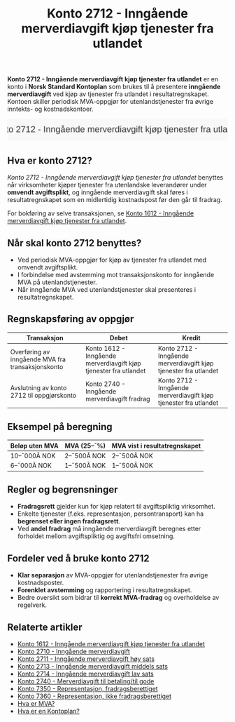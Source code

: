 ﻿---
title: "Konto 2712 - Inngående merverdiavgift kjøp tjenester fra utlandet"
seoTitle: "2712-inngaaende-merverdiavgift-kjop-tjen-fra-utlandet"
meta_description: '**Konto 2712 - Inngående merverdiavgift kjøp tjenester fra utlandet** er en konto i **Norsk Standard Kontoplan** som brukes til å presentere **inngående mer...'
slug: 2712-inngaaende-merverdiavgift-kjop-tjen-fra-utlandet
type: blog
layout: pages/single
---

**Konto 2712 - Inngående merverdiavgift kjøp tjenester fra utlandet** er en konto i **Norsk Standard Kontoplan** som brukes til å presentere **inngående merverdiavgift** ved kjøp av tjenester fra utlandet i resultatregnskapet. Kontoen skiller periodisk MVA-oppgjør for utenlandstjenester fra øvrige inntekts- og kostnadskontoer.

![Illustrasjon av konto 2712 Inngående merverdiavgift kjøp tjenester fra utlandet](2712-inngaaende-merverdiavgift-kjop-tjen-fra-utlandet-image.svg)

## Hva er konto 2712?

*Konto 2712 - Inngående merverdiavgift kjøp tjenester fra utlandet* benyttes når virksomheter kjøper tjenester fra utenlandske leverandører under **omvendt avgiftsplikt**, og inngående merverdiavgift skal føres i resultatregnskapet som en midlertidig kostnadspost før den går til fradrag.

For bokføring av selve transaksjonen, se [Konto 1612 - Inngående merverdiavgift kjøp tjenester fra utlandet](/blogs/kontoplan/1612-inngaaende-merverdiavgift-kjop-tjen-fra-utlandet "Konto 1612 - Inngående merverdiavgift kjøp tjenester fra utlandet").

## Når skal konto 2712 benyttes?

* Ved periodisk MVA-oppgjør for kjøp av tjenester fra utlandet med omvendt avgiftsplikt.
* I forbindelse med avstemming mot transaksjonskonto for inngående MVA på utenlandstjenester.
* Når inngående MVA ved utenlandstjenester skal presenteres i resultatregnskapet.

## Regnskapsføring av oppgjør

| Transaksjon                                                         | Debet                                                         | Kredit                                                                         |
|---------------------------------------------------------------------|---------------------------------------------------------------|--------------------------------------------------------------------------------|
| Overføring av inngående MVA fra transaksjonskonto                   | Konto 1612 - Inngående merverdiavgift kjøp tjenester fra utlandet | Konto 2712 - Inngående merverdiavgift kjøp tjenester fra utlandet              |
| Avslutning av konto 2712 til oppgjørskonto                          | Konto 2740 - Inngående merverdiavgift fradrag                 | Konto 2712 - Inngående merverdiavgift kjøp tjenester fra utlandet              |

## Eksempel på beregning

| Beløp uten MVA  | MVA (25–¯%) | MVA vist i resultatregnskapet |
|-----------------|------------|-------------------------------|
| 10–¯000Â NOK      | 2–¯500Â NOK  | 2–¯500Â NOK                    |
| 6–¯000Â NOK       | 1–¯500Â NOK  | 1–¯500Â NOK                    |

## Regler og begrensninger

* **Fradragsrett** gjelder kun for kjøp relatert til avgiftspliktig virksomhet.
* Enkelte tjenester (f.eks. representasjon, persontransport) kan ha **begrenset eller ingen fradragsrett**.
* Ved **andel fradrag** må inngående merverdiavgift beregnes etter forholdet mellom avgiftspliktig og avgiftsfri omsetning.

## Fordeler ved å bruke konto 2712

* **Klar separasjon** av MVA-oppgjør for utenlandstjenester fra øvrige kostnadsposter.
* **Forenklet avstemming** og rapportering i resultatregnskapet.
* Bedre oversikt som bidrar til **korrekt MVA-fradrag** og overholdelse av regelverk.

## Relaterte artikler

* [Konto 1612 - Inngående merverdiavgift kjøp tjenester fra utlandet](/blogs/kontoplan/1612-inngaaende-merverdiavgift-kjop-tjen-fra-utlandet "Konto 1612 - Inngående merverdiavgift kjøp tjenester fra utlandet")
* [Konto 2710 - Inngående merverdiavgift](/blogs/kontoplan/2710-inngaaende-merverdiavgift "Konto 2710 - Inngående merverdiavgift")
* [Konto 2711 - Inngående merverdiavgift høy sats](/blogs/kontoplan/2711-inngaaende-merverdiavgift-hoy-sats "Konto 2711 - Inngående merverdiavgift høy sats")
* [Konto 2713 - Inngående merverdiavgift middels sats](/blogs/kontoplan/2713-inngaaende-merverdiavgift-middels-sats "Konto 2713 - Inngående merverdiavgift middels sats")
* [Konto 2714 - Inngående merverdiavgift lav sats](/blogs/kontoplan/2714-inngaaende-merverdiavgift-lav-sats "Konto 2714 - Inngående merverdiavgift lav sats")
* [Konto 2740 - Merverdiavgift til betaling/til gode](/blogs/kontoplan/2740-merverdiavgift-til-betaling-til-gode "Konto 2740 - Merverdiavgift til betaling/til gode")
* [Konto 7350 - Representasjon, fradragsberettiget](/blogs/kontoplan/7350-representasjon-fradragsberettiget "Konto 7350 - Representasjon, fradragsberettiget")
* [Konto 7360 - Representasjon, ikke fradragsberettiget](/blogs/kontoplan/7360-representasjon-ikke-fradragsberettiget "Konto 7360 - Representasjon, ikke fradragsberettiget")
* [Hva er MVA?](/blogs/regnskap/hva-er-moms-mva "Hva er MVA? MVA-regnskapsføring og merverdiavgift")
* [Hva er en Kontoplan?](/blogs/regnskap/hva-er-kontoplan "Hva er en Kontoplan? Komplett Guide til Kontoplaner i Norsk Regnskap")






